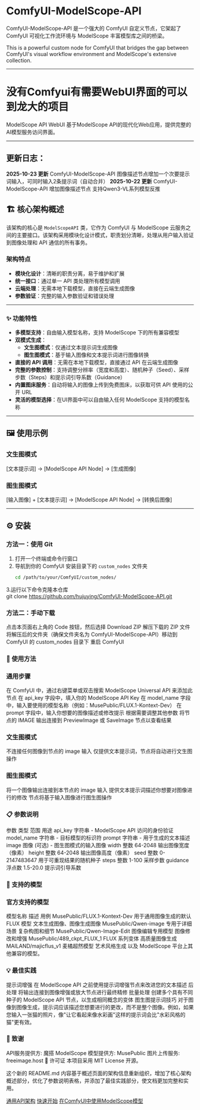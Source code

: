 # ComfyUI-ModelScope-API
 
ComfyUI-ModelScope-API 是一个强大的 ComfyUI 自定义节点，它架起了 ComfyUI 可视化工作流环境与 ModelScope 丰富模型库之间的桥梁。
 
This is a powerful custom node for ComfyUI that bridges the gap between ComfyUI's visual workflow environment and ModelScope's extensive collection.

---
# 没有Comfyui有需要WebUI界面的可以到龙大的项目
ModelScope API WebUI
基于ModelScope API的现代化Web应用，提供完整的AI模型服务访问界面。

---
## 更新日志：

**2025-10-23 更新**  ComfyUI-ModelScope-API  图像描述节点增加一个次要提示词输入，可同时输入2条提示词（自动合并）
**2025-10-22 更新**  ComfyUI-ModelScope-API  增加图像描述节点 支持Qwen3-VL系列模型反推

## 🏗️ 核心架构概述
 
该架构的核心是 `ModelScopeAPI` 类，它作为 ComfyUI 与 ModelScope 云服务之间的主要接口。该架构采用模块化设计模式，职责划分清晰，处理从用户输入验证到图像处理和 API 通信的所有事务。
 
### 架构特点
 
- **模块化设计**：清晰的职责分离，易于维护和扩展
- **统一接口**：通过单一 API 类处理所有模型调用
- **云端处理**：无需本地下载模型，直接在云端生成图像
- **参数验证**：完整的输入参数验证和错误处理
 
---
 
### ✨ 功能特性
 
- **多模型支持**：自由输入模型名称，支持 ModelScope 下的所有兼容模型
- **双模式生成**：
  - **文生图模式**：仅通过文本提示词生成图像
  - **图生图模式**：基于输入图像和文本提示词进行图像转换
- **直接的 API 调用**：无需在本地下载模型，直接通过 API 在云端生成图像
- **完整的参数控制**：支持调整分辨率（宽度和高度）、随机种子（Seed）、采样步数（Steps）和提示词引导系数（Guidance）
- **内置图床服务**：自动将输入的图像上传到免费图床，以获取可供 API 使用的公开 URL
- **灵活的模型选择**：在UI界面中可以自由输入任何 ModelScope 支持的模型名称
 
---
 
## 🖼️ 使用示例
 
### 文生图模式
 
[文本提示词] → [ModelScope API Node] → [生成图像]
 
### 图生图模式
 
[输入图像] + [文本提示词] → [ModelScope API Node] → [转换后图像]
 
---
 
## ⚙️ 安装
 
### 方法一：使用 Git
 
1. 打开一个终端或命令行窗口
2. 导航到你的 ComfyUI 安装目录下的 `custom_nodes` 文件夹
   ```bash
   cd /path/to/your/ComfyUI/custom_nodes/
3.运行以下命令克隆本仓库   
git clone https://github.com/hujuying/ComfyUI-ModelScope-API.git
### 方法二：手动下载
点击本页面右上角的 Code 按钮，然后选择 Download ZIP
解压下载的 ZIP 文件
将解压后的文件夹（确保文件夹名为 ComfyUI-ModelScope-API）移动到 ComfyUI 的 custom_nodes 目录下
重启 ComfyUI

### 🚀 使用方法
### 通用步骤
在 ComfyUI 中，通过右键菜单或双击搜索 ModelScope Universal API 来添加此节点
在 api_key 字段中，填入你的 ModelScope API Key
在 model_name 字段中，输入要使用的模型名称（例如：MusePublic/FLUX.1-Kontext-Dev）
在 prompt 字段中，输入你想要的图像描述或修改提示
根据需要调整其他参数
将节点的 IMAGE 输出连接到 PreviewImage 或 SaveImage 节点以查看结果

### 文生图模式

不连接任何图像到节点的 image 输入
仅提供文本提示词，节点将自动进行文生图操作

### 图生图模式

将一个图像输出连接到本节点的 image 输入
提供文本提示词描述你想要对图像进行的修改
节点将基于输入图像进行图生图操作

### 📋 参数说明

参数	类型	范围	用途
api_key	字符串	-	ModelScope API 访问的身份验证
model_name	字符串	-	目标模型的标识符
prompt	字符串	-	用于生成的文本描述
image	图像 (可选)	-	图生图模式的输入图像
width	整数	64-2048	输出图像宽度（像素）
height	整数	64-2048	输出图像高度（像素）
seed	整数	0-2147483647	用于可重现结果的随机种子
steps	整数	1-100	采样步数
guidance	浮点数	1.5-20.0	提示词引导系数

### 🎯 支持的模型

### 官方支持的模型
模型名称	描述	用例
MusePublic/FLUX.1-Kontext-Dev	用于通用图像生成的默认 FLUX 模型	文本生成图像、图像生成图像
MusePublic/Qwen-image	专用于详细场景	复杂构图和细节
MusePublic/Qwen-Image-Edit	图像编辑专用模型	图像修改和增强
MusePublic/489_ckpt_FLUX_1	FLUX 系列变体	高质量图像生成
MAILAND/majicflus_v1	麦橘超然模型	艺术风格生成
以及 ModelScope 平台上其他兼容的模型。

### 💡 最佳实践
提示词增强
在 ModelScope API 之前使用提示词增强节点来改进您的文本描述
后处理
将输出连接到图像增强或放大节点进行最终精修
批量处理
创建多个具有不同种子的 ModelScope API 节点，以生成相同概念的变体
图生图提示词技巧
对于图像到图像生成，提示词应该描述您想要进行的更改，而不是整个图像。例如，如果您输入一张猫的照片，像"让它看起来像水彩画"这样的提示词会比"水彩风格的猫"更有效。

### 🙏 致谢
API服务提供方: 魔搭 ModelScope
模型提供方: MusePublic
图片上传服务: freeimage.host
📄 许可证
本项目采用 MIT License 开源。


这个新的 README.md 内容基于概述页面的架构信息重新组织，增加了核心架构概述部分，优化了参数说明表格，并添加了最佳实践部分，使文档更加完整和实用。

[通用API架构](4-universal-api-architecture)
[快速开始](2-quick-start)
[在ComfyUI中使用ModelScope模型](3-working-with-modelscope-models-in-comfyui)
